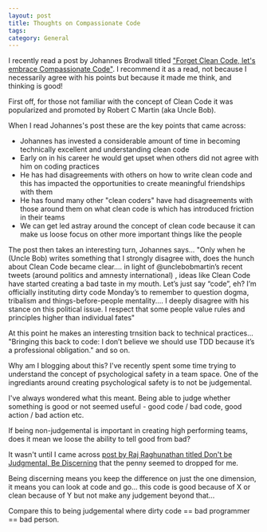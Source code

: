 ```yaml
---
layout: post
title: Thoughts on Compassionate Code
tags: 
category: General
---
```


I recently read a post by Johannes Brodwall titled ["Forget Clean Code, let's embrace Compassionate Code"](http://johannesbrodwall.com/2018/06/24/forget-about-clean-code-lets-embrace-compassionate-code/). I recommend it as a read, not because I necessarily agree with his points but because it made me think, and thinking is good!

First off, for those not familiar with the concept of Clean Code it was popularized and promoted by Robert C Martin (aka Uncle Bob). 

When I read Johannes's post these are the key points that came across:

* Johannes has invested a considerable amount of time in becoming technically excellent and understanding clean code  
* Early on in his career he would get upset when others did not agree with him on coding practices  
* He has had disagreements with others on how to write clean code and this has impacted the opportunities to create meaningful friendships with them  
* He has found many other "clean coders" have had disagreements with those around them on what clean code is which has introduced friction in their teams  
* We can get led astray around the concept of clean code because it can make us loose focus on other more important things like the people  

The post then takes an interesting turn, Johannes says... "Only when he (Uncle Bob)  writes something that I strongly disagree with, does the hunch about Clean Code became clear.... in light of @unclebobmartin’s recent tweets (around politics and amnesty international) , ideas like Clean Code have started creating a bad taste in my mouth. Let’s just say “code”, eh? I’m officially instituting dirty code Monday’s to remember to question dogma, tribalism and things-before-people mentality.... I deeply disagree with his stance on this political issue. I respect that some people value rules and principles higher than individual fates"

At this point he makes an interesting trnsition back to technical practices... "Bringing this back to code: I don’t believe we should use TDD because it’s a professional obligation." and so on.

Why am I blogging about this? I've recently spent some time trying to understand the concept of psychological safety in a team space. One of the ingrediants around creating psychological safety is to not be judgemental. 

I've always wondered what this meant. Being able to judge whether something is good or not seemed useful - good code / bad code, good action / bad action etc. 

If being non-judgemental is important in creating high performing teams, does it mean we loose the ability to tell good from bad?

It wasn't until I came across [post by Raj Raghunathan titled Don't be Judgmental, Be Discerning](https://www.psychologytoday.com/us/blog/sapient-nature/201105/dont-be-judgmental-be-discerning) that the penny seemed to dropped for me. 

Being discerning means you keep the difference on just the one dimension, it means you can look at code and go... this code is good because of X or clean because of Y but not make any judgement beyond that...

Compare this to being judgemental where dirty code == bad programmer == bad person.


